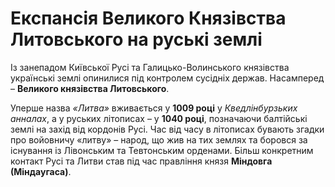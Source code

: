 # Експансія Великого Князівства Литовського на руські землі

Із занепадом Київської Русі та Галицько-Волинського князівства українські землі опинилися під контролем сусідніх держав. Насамперед – **Великого князівства Литовського**.

Уперше назва *«Литва»* вживається у **1009 році** у *Кведлінбурзьких анналах*, а у руських літописах – у **1040 році**, позначаючи балтійські землі на захід від кордонів Русі. Час від часу в літописах бувають згадки про войовничу «литву» – народ, що жив на тих землях та боровся за існування із Лівонським та Тевтонським орденами. Більш конкретним контакт Русі та Литви став під час правління князя **Міндовга (Міндаугаса)**.